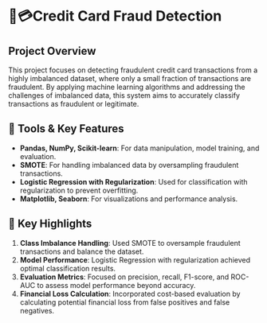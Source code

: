 # 🏦💳Credit Card Fraud Detection 

## Project Overview
This project focuses on detecting fraudulent credit card transactions from a highly imbalanced dataset, where only a small fraction of transactions are fraudulent. By applying machine learning algorithms and addressing the challenges of imbalanced data, this system aims to accurately classify transactions as fraudulent or legitimate.

## 🚦 Tools & Key Features 
- **Pandas, NumPy, Scikit-learn**: For data manipulation, model training, and evaluation.
- **SMOTE**: For handling imbalanced data by oversampling fraudulent transactions.
- **Logistic Regression with Regularization**: Used for classification with regularization to prevent overfitting.
- **Matplotlib, Seaborn**: For visualizations and performance analysis.

## 🧩 Key Highlights 
1. **Class Imbalance Handling**: Used SMOTE to oversample fraudulent transactions and balance the dataset.
2. **Model Performance**: Logistic Regression with regularization achieved optimal classification results.
3. **Evaluation Metrics**: Focused on precision, recall, F1-score, and ROC-AUC to assess model performance beyond accuracy.
4. **Financial Loss Calculation**: Incorporated cost-based evaluation by calculating potential financial loss from false positives and false negatives.

